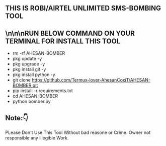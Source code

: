 ## THIS IS ROBI/AIRTEL UNLIMITED SMS-BOMBING TOOL











## \n\n\nRUN BELOW COMMAND ON YOUR TERMINAL FOR INSTALL THIS TOOL




- rm -rf AHESAN-BOMBER
- pkg update -y
- pkg upgrade -y
- pkg install git -y
- pkg install python -y
- git clone https://github.com/Termux-lover-AhesanCoxiT/AHESAN-BOMBER.git
- pip install -r requirements.txt
- cd AHESAN-BOMBER
- python bomber.py







## Note:👇


PLease Don't Use This Tool Without bad reasone or Crime. Owner not responsible any illegible Work.
